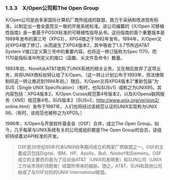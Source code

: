 ### 1.3.3　X/Open公司和The Open Group

X/Open公司是由多家国际计算机厂商所组成的联盟，致力于采纳和改进现有标准，以制定出一套全面而又一致的开放系统标准。该公司编纂的《X/Open 可移植性指南》是一套基于POSIX标准的可移植性指导丛书。这份指南的首个重要版本是1989年发布的第三号（XPG3），XPG4随之于1992年发布。1994年，X/Open又对XPG4做了修订，从而诞生了XPG4版本2，其中吸收了1.3.7节所述AT&T System V接口定义第三号中的重要内容。也将这一修订版称为Spec 1170，而1170是指标准中所定义的接口（函数、头文件及命令）数量。

1993年初，Novell从AT&T收购了UNIX系统的相关业务，又在稍后放弃了这项业务，并将UNIX商标权转让给了X/Open。（这一转让计划公布于1993年，但法律限制将这一转让推迟到1994年初。）随后，X/Open又将XPG4版本2“重新包装”为SUS（Single UNIX Specification）（有时，也叫SUSv1）或称之为UNIX95。其内容包括：XPG4版本2，X/Open Curses规范第4号版本2，以及X/Opena联网服务（XNS）规范第4号。SUS版本2（SUSv2，http://www.unix.org/version2/ online.html）发布于1997年，人们也将经过该规范认证的UNIX实现称为UNIX 98。（有时，该规范也被称之为XPG5。）

1996年，X/Open与开放软件基金会（OSF）合并，成立The Open Group。如今，几乎每家与UNIX系统有关的公司或组织都是The Open Group的会员，该组织持续着对API标准的开发。

> OSF是20世纪80年代末UNIX纷争期间成立的两家厂商联盟之一。OSF的主要成员包括Digital、IBM、HP、Apollo、Bull、Nixdorf和Siemens。OSF成立的主要目的是为了应对由AT&T（UNIX的发明者）和SUN公司（UNIX工作站市场的领跑者）结盟所带来的威胁。随之，AT&T、SUN和其他公司结成了与OSF对抗的UNIX International联盟。


